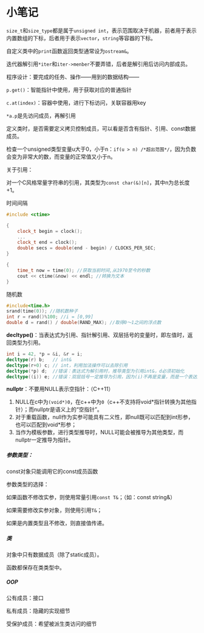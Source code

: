 # 小笔记

`size_t`和`size_type`都是属于`unsigned int`，表示范围取决于机器，前者用于表示内置数组的下标，后者用于表示`vector`，`string`等容器的下标。

自定义类中的`print`函数返回类型通常设为`ostream&`。

迭代器解引用`*iter`和`iter->menber`不要弄错，后者是解引用后访问内部成员。

程序设计：要完成的任务、操作——用到的数据结构——

`p.get()`：智能指针中使用，用于获取对应的普通指针

`c.at(index)`：容器中使用，进行下标访问，关联容器用key

`*a.p`是先访问成员，再解引用

定义类时，是否需要定义拷贝控制成员，可以看是否含有指针、引用、const数据成员。



检查一个unsigned类型变量u大于0，小于n：`if(u > n) /*超出范围*/`，因为负数会变为非常大的数，而变量的正常值又小于n。

关于引用：

对一个C风格常量字符串的引用，其类型为`const char(&)[n]`，其中n为总长度+1。



时间间隔

```c++
#include <ctime>

{
    clock_t begin = clock();
    ...
    clock_t end = clock();
    double secs = double(end - begin) / CLOCKS_PER_SEC;
}

{
    time_t now = time(0); //获取当前时间,从1970至今的秒数
    cout << ctime(&now) << endl; //转换为文本
}
```



随机数

```c++
#include<time.h>
srand(time(0)); //随机数种子
int r = rand()%100; //i = [0,99]
double d = rand() / double(RAND_MAX); //取得0～1之间的浮点数
```







**decltype()**：当表达式为引用、指针解引用、双层括号的变量时，即左值时，返回类型为引用。

```c++
int i = 42, *p = &i, &r = i;
decltype(r) b;   // int&
decltype(r+0) c; // int，利用加法操作可以去除引用
decltype(*p) d;  //错误：表达式为解引用时，推导类型为引用int&，d必须初始化
decltype((i)) e; //错误：双层括号一定推导为引用，因为(i)不再是变量，而是一个表达式，而(i)是一个左值表达式，所以返回引用，e必须初始化
```



**nullptr**：不要用NULL表示空指针：（C++11）

1. NULL在c中为`(void*)0`，在c++中为`0`（c++不支持将void*指针转换为其他指针）；而nullptr是语义上的“空指针”。
2. 对于重载函数，null作为实参可能具有二义性，即null既可以匹配到int形参，也可以匹配到void*形参；
3. 当作为模板参数，进行类型推导时，NULL可能会被推导为其他类型，而nullptr一定推导为指针。

##### 参数类型：

const对象只能调用它的const成员函数

参数类型的选择：

如果函数不修改实参，则使用常量引用`const T&`；（如：const string&）

如果需要修改实参对象，则使用引用`T&`；

如果是内置类型且不修改，则直接值传递。

##### 类

对象中只有数据成员（除了static成员）。

函数都保存在类类型中。

##### OOP

公有成员：接口

私有成员：隐藏的实现细节

受保护成员：希望被派生类访问的细节